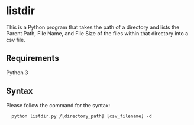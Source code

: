 # listdir
This is a Python program that takes the path of a directory and lists the Parent
Path, File Name, and File Size of the files within that directory into a csv file.

## Requirements
Python 3

## Syntax
Please follow the command for the syntax:
```
  python listdir.py /[directory_path] [csv_filename] -d
```

